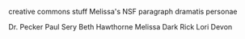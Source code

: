 creative commons stuff
Melissa's NSF paragraph
dramatis personae
  
  Dr. Pecker
  Paul Sery
  Beth Hawthorne
  Melissa Dark
  Rick
  Lori
Devon